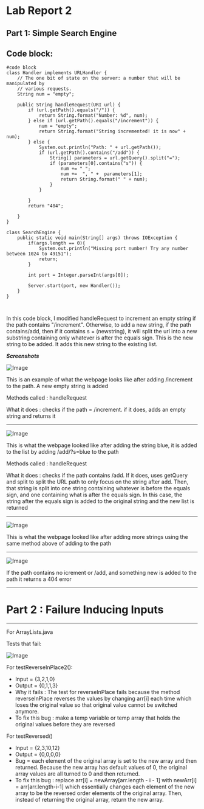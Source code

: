 # Lab Report 2
**Part 1: Simple Search Engine**
---


Code block:
---
```
#code block
class Handler implements URLHandler {
    // The one bit of state on the server: a number that will be manipulated by
    // various requests.
    String num = "empty";

    public String handleRequest(URI url) {
        if (url.getPath().equals("/")) {
            return String.format("Number: %d", num);
        } else if (url.getPath().equals("/increment")) {
            num = "empty";
            return String.format("String incremented! it is now" + num);
        } else {
            System.out.println("Path: " + url.getPath());
            if (url.getPath().contains("/add")) {
                String[] parameters = url.getQuery().split("=");
                if (parameters[0].contains("s")) {
                    num += " ";
                    num +=  ", " +  parameters[1];
                    return String.format(" " + num);
                }
            }
            
        }
        return "404";
        
    }
}

class SearchEngine {
    public static void main(String[] args) throws IOException {
        if(args.length == 0){
            System.out.println("Missing port number! Try any number between 1024 to 49151");
            return;
        }

        int port = Integer.parseInt(args[0]);

        Server.start(port, new Handler());
    }
}



```
In this code block, I modified handleRequest to increment an empty string if the path contains "/increment". Otherwise, to add a new string, if the path contains/add, then if it contains s = (newstring), it will
split the url into a new substring containing only whatever is after the equals sign. This is the new string to be added. It adds this new string to the existing list.


***Screenshots***


![Image](https://user-images.githubusercontent.com/114611146/195947890-ead1d07b-1262-413d-925d-9dba613939dd.png)


This is an example of what the webpage looks like after adding /increment to the path. A new empty string is added 

Methods called : handleRequest

What it does : 
checks if the path = /increment. if it does, adds an empty string and returns it

---



![Image](https://user-images.githubusercontent.com/114611146/195946354-8b80603b-3dfb-4447-ac12-27eaa76a8b68.png)

This is what the webpage looked like after adding the string blue, it is added to the list by adding /add/?s=blue to the path

Methods called : handleRequest

What it does : checks if the path contains /add. If it does, uses getQuery and split to split the URL path to only focus on the string after add. Then, that string is split into one string containing whatever is before the equals sign, and one containing what is after the equals sign. In this case, the string after the equals sign is added to the original string and the new list is returned  

---

![Image](https://user-images.githubusercontent.com/114611146/195948113-db279885-fb21-4234-84ef-dff524bf888f.png)

This is what the webpage looked like after adding more strings using the same method above of adding to the path

---

![Image](https://user-images.githubusercontent.com/114611146/195946335-24a23131-a22c-4e90-ad5d-c9cbcdb127bd.png)

If the path contains no icrement or /add, and something new is added to the path it returns a 404 error

---

# **Part 2 : Failure Inducing Inputs**

---
For ArrayLists.java 

Tests that fail: 

![Image](https://user-images.githubusercontent.com/114611146/195951610-7c988c62-3e94-435e-9eaa-bc730baf608d.png)

For testReverseInPlace2():

* Input = {3,2,1,0}
* Output = {0,1,1,3}
* Why it fails : The test for reverseInPlace fails because the method reverseInPlace reverses the values by changing arr[i] each time which loses the original value so that original value cannot be switched anymore.
* To fix this bug : make a temp variable or temp array that holds the original values before they are reversed


For testReversed()

* Input = {2,3,10,12}
* Output = {0,0,0,0}
* Bug = each element of the original array is set to the new array and then returned. Because the new array has default values of 0, the original array values are all turned to 0 and then returned. 
* To fix this bug : replace arr[i] = newArray[arr.length - i - 1] with newArr[i] = arr[arr.length-i-1] which essentially changes each element of the new array to be the reversed order elements of the original array. Then, instead of returning the original array, return the new array. 
